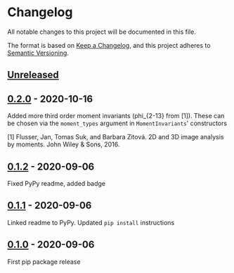 # Changelog
All notable changes to this project will be documented in this file.

The format is based on [Keep a Changelog](https://keepachangelog.com/en/1.0.0/),
and this project adheres to [Semantic Versioning](https://semver.org/spec/v2.0.0.html).

## [Unreleased]

## [0.2.0] - 2020-10-16
Added more third order moment invariants (phi_{2-13} from [1]).
These can be chosen via the `moment_types` argument in `MomentInvariants`' constructors

[1] Flusser, Jan, Tomas Suk, and Barbara Zitová. 2D and 3D image analysis by moments. John Wiley & Sons, 2016.

## [0.1.2] - 2020-09-06
Fixed PyPy readme, added badge

## [0.1.1] - 2020-09-06
Linked readme to PyPy. Updated `pip install` instructions

## [0.1.0] - 2020-09-06
First pip package release


[Unreleased]: https://github.com/TurtleTools/geometricus/compare/v0.1.2...HEAD
[0.2.0]: https://github.com/TurtleTools/geometricus/compare/v0.1.2...v0.2.0
[0.1.2]: https://github.com/TurtleTools/geometricus/compare/v0.1.1...v0.1.2
[0.1.1]: https://github.com/TurtleTools/geometricus/compare/v0.1.0...v0.1.1
[0.1.0]: https://github.com/TurtleTools/geometricus/releases/tag/v0.1.0
